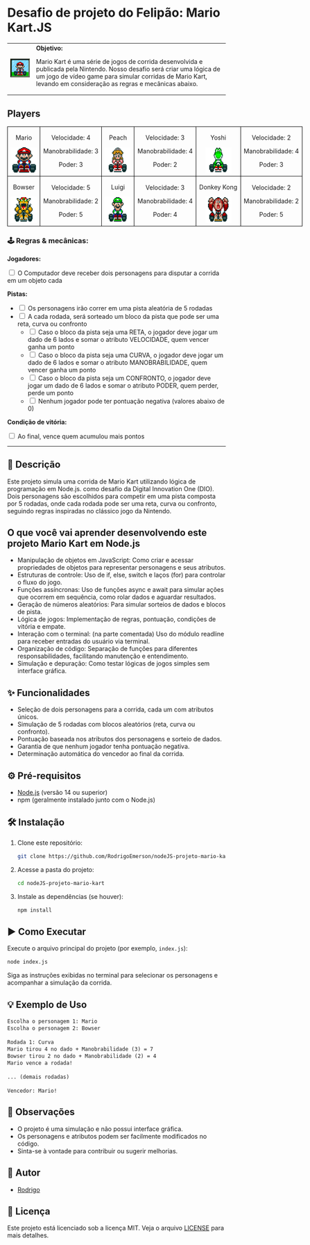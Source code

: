 <h1>Desafio de projeto do Felipão: Mario Kart.JS</h1>

  <table>
        <tr>
            <td>
                <img src="./docs/header.gif" alt="Mario Kart" width="200">
            </td>
            <td>
                <b>Objetivo:</b>
                <p>Mario Kart é uma série de jogos de corrida desenvolvida e publicada pela Nintendo. Nosso desafio será criar uma lógica de um jogo de vídeo game para simular corridas de Mario Kart, levando em consideração as regras e mecânicas abaixo.</p>
            </td>
        </tr>
    </table>

<h2>Players</h2>
      <table style="border-collapse: collapse; width: 800px; margin: 0 auto;">
        <tr>
            <td style="border: 1px solid black; text-align: center;">
                <p>Mario</p>
                <img src="./docs/mario.gif" alt="Mario Kart" width="60" height="60">
            </td>
            <td style="border: 1px solid black; text-align: center;">
                <p>Velocidade: 4</p>
                <p>Manobrabilidade: 3</p>
                <p>Poder: 3</p>
            </td>
             <td style="border: 1px solid black; text-align: center;">
                <p>Peach</p>
                <img src="./docs/peach.gif" alt="Mario Kart" width="60" height="60">
            </td>
            <td style="border: 1px solid black; text-align: center;">
                <p>Velocidade: 3</p>
                <p>Manobrabilidade: 4</p>
                <p>Poder: 2</p>
            </td>
              <td style="border: 1px solid black; text-align: center;">
                <p>Yoshi</p>
                <img src="./docs/yoshi.gif" alt="Mario Kart" width="60" height="60">
            </td>
            <td style="border: 1px solid black; text-align: center;">
                <p>Velocidade: 2</p>
                <p>Manobrabilidade: 4</p>
                <p>Poder: 3</p>
            </td>
        </tr>
        <tr>
            <td style="border: 1px solid black; text-align: center;">
                <p>Bowser</p>
                <img src="./docs/bowser.gif" alt="Mario Kart" width="60" height="60">
            </td>
            <td style="border: 1px solid black; text-align: center;">
                <p>Velocidade: 5</p>
                <p>Manobrabilidade: 2</p>
                <p>Poder: 5</p>
            </td>
            <td style="border: 1px solid black; text-align: center;">
                <p>Luigi</p>
                <img src="./docs/luigi.gif" alt="Mario Kart" width="60" height="60">
            </td>
            <td style="border: 1px solid black; text-align: center;">
                <p>Velocidade: 3</p>
                <p>Manobrabilidade: 4</p>
                <p>Poder: 4</p>
            </td>
            <td style="border: 1px solid black; text-align: center;">
                <p>Donkey Kong</p>
                <img src="./docs/dk.gif" alt="Mario Kart" width="60" height="60">
            </td>
            <td style="border: 1px solid black; text-align: center;">
                <p>Velocidade: 2</p>
                <p>Manobrabilidade: 2</p>
                <p>Poder: 5</p>
            </td>
        </tr>
    </table>

<p></p>

<h3>🕹️ Regras & mecânicas:</h3>

<b>Jogadores:</b>

<input type="checkbox" id="jogadores-item" />
<label for="jogadores-item">O Computador deve receber dois personagens para disputar a corrida em um objeto cada</label>

<b>Pistas:</b>

<ul>
  <li><input type="checkbox" id="pistas-1-item" /> <label for="pistas-1-item">Os personagens irão correr em uma pista aleatória de 5 rodadas</label></li>
  <li><input type="checkbox" id="pistas-2-item" /> <label for="pistas-2-item">A cada rodada, será sorteado um bloco da pista que pode ser uma reta, curva ou confronto</label>
    <ul>
      <li><input type="checkbox" id="pistas-2-1-item" /> <label for="pistas-2-1-item">Caso o bloco da pista seja uma RETA, o jogador deve jogar um dado de 6 lados e somar o atributo VELOCIDADE, quem vencer ganha um ponto</label></li>
      <li><input type="checkbox" id="pistas-2-2-item" /> <label for="pistas-2-2-item">Caso o bloco da pista seja uma CURVA, o jogador deve jogar um dado de 6 lados e somar o atributo MANOBRABILIDADE, quem vencer ganha um ponto</label></li>
      <li><input type="checkbox" id="pistas-2-3-item" /> <label for="pistas-2-3-item">Caso o bloco da pista seja um CONFRONTO, o jogador deve jogar um dado de 6 lados e somar o atributo PODER, quem perder, perde um ponto</label></li>
      <li><input type="checkbox" id="pistas-2-3-item" /> <label for="pistas-2-3-item">Nenhum jogador pode ter pontuação negativa (valores abaixo de 0)</label></li>
    </ul>
  </li>
</ul>

<b>Condição de vitória:</b>

<input type="checkbox" id="vitoria-item" />
<label for="vitoria-item">Ao final, vence quem acumulou mais pontos</label>

---

## 📄 Descrição

Este projeto simula uma corrida de Mario Kart utilizando lógica de programação em Node.js. como desafio da Digital Innovation One (DIO).
 Dois personagens são escolhidos para competir em uma pista composta por 5 rodadas, onde cada rodada pode ser uma reta, curva ou confronto, seguindo regras inspiradas no clássico jogo da Nintendo.

## O que você vai aprender desenvolvendo este projeto Mario Kart em Node.js

- Manipulação de objetos em JavaScript: Como criar e acessar propriedades de objetos para representar personagens e seus atributos.
- Estruturas de controle: Uso de if, else, switch e laços (for) para controlar o fluxo do jogo.
- Funções assíncronas: Uso de funções async e await para simular ações que ocorrem em sequência, como rolar dados e aguardar resultados.
- Geração de números aleatórios: Para simular sorteios de dados e blocos de pista.
- Lógica de jogos: Implementação de regras, pontuação, condições de vitória e empate.
- Interação com o terminal: (na parte comentada) Uso do módulo readline para receber entradas do usuário via terminal.
- Organização de código: Separação de funções para diferentes responsabilidades, facilitando manutenção e entendimento.
- Simulação e depuração: Como testar lógicas de jogos simples sem interface gráfica. 

## ✨ Funcionalidades

- Seleção de dois personagens para a corrida, cada um com atributos únicos.
- Simulação de 5 rodadas com blocos aleatórios (reta, curva ou confronto).
- Pontuação baseada nos atributos dos personagens e sorteio de dados.
- Garantia de que nenhum jogador tenha pontuação negativa.
- Determinação automática do vencedor ao final da corrida.

## ⚙️ Pré-requisitos

- [Node.js](https://nodejs.org/) (versão 14 ou superior)
- npm (geralmente instalado junto com o Node.js)

## 🛠️ Instalação

1. Clone este repositório:
   ```bash
   git clone https://github.com/RodrigoEmerson/nodeJS-projeto-mario-kart.git
   ```
2. Acesse a pasta do projeto:
   ```bash
   cd nodeJS-projeto-mario-kart
   ```
3. Instale as dependências (se houver):
   ```bash
   npm install
   ```

## ▶️ Como Executar

Execute o arquivo principal do projeto (por exemplo, `index.js`):

```bash
node index.js
```

Siga as instruções exibidas no terminal para selecionar os personagens e acompanhar a simulação da corrida.

## 💡 Exemplo de Uso

```
Escolha o personagem 1: Mario
Escolha o personagem 2: Bowser

Rodada 1: Curva
Mario tirou 4 no dado + Manobrabilidade (3) = 7
Bowser tirou 2 no dado + Manobrabilidade (2) = 4
Mario vence a rodada!

... (demais rodadas)

Vencedor: Mario!
```

## 📝 Observações

- O projeto é uma simulação e não possui interface gráfica.
- Os personagens e atributos podem ser facilmente modificados no código.
- Sinta-se à vontade para contribuir ou sugerir melhorias.


## 👤 Autor

- [Rodrigo](https://github.com/RodrigoEmerson/nodeJS-projeto-mario-kart.git)

## 📄 Licença

Este projeto está licenciado sob a licença MIT. Veja o arquivo [LICENSE](LICENSE) para mais detalhes.
